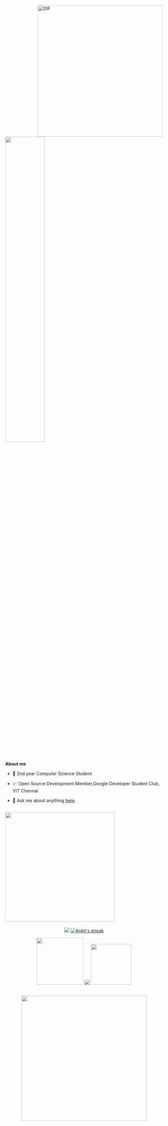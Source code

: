  <img align="right" alt="GIF" src="https://github.com/abhisheknaiidu/abhisheknaiidu/blob/master/code.gif?raw=true" width="400" height="420" />
  
<p align="left"><a href="https://ankitjha2711.github.io"><img width="50%" src="http://s.myniceprofile.com/myspacepic/1685/168554.gif" /></a></p>
  

<br />


**About me**

- 💼 2nd year Computer Science Student

- 📈 Open Source Development Member,Google Developer Student Club, VIT Chennai

- 💬 Ask me about anything [here](https://github.com/ankitjha2711/ankitjha2711/issues)
 


<h2>  <img src="https://4.bp.blogspot.com/-xtY1W7misIQ/WDZw5AiaBLI/AAAAAAADyVE/5Dioe2zAiAsUB7mxIKbHed_gwFtl_KQlQCLcB/s1600/AS000665_13.gif?time=Thu%20Feb%2010%202022%2011:57:52%20GMT+0530%20(India%20Standard%20Time)" width="350px" align="center"></h2>

<p align="center">
  <img src="https://github-readme-stats.vercel.app/api?username=ankitjha2711&show_icons=true&theme=black-ice&hide_border=true&stroke=0000">
    <a href="https://github.com/ankitjha2711github-readme-streak-stats">
        <img title="🔥 Get streak stats for your profile at git.io/streak-stats" alt="Ankit's streak" src="https://github-readme-streak-stats.herokuapp.com/?user=ankitjha2711&theme=black-ice&hide_border=true&stroke=0000&background=060A0CD0&bg=true"/>
    </a>
</p>

<table>
  <tr>
     <p align="center">
      <img src="http://winkkk.com/photo/6567.gif" width="150px">
        <img src="https://github-profile-trophy.vercel.app/?username=ankitjha2711&title=Stars,Followers,Commit,Issues,Repositories,PullRequest&theme=black-ice&no- bg=true&column=3&margin-w=15&margin-h=15">
       <img src="http://winkkk.com/photo/6904.gif" width="130px">
    </p>
  </tr>
</table>
<table> 
 
  <tr>
    <p align="center">
     <img src="https://3.bp.blogspot.com/-maP4-iz8gXU/WDZw0jVBuwI/AAAAAAADyUs/z5LlNr6mh28sgkMCFIig8yEOBxKs8Rh-gCLcB/s1600/AS000665_05.gif" width="400px">
       </p>
  
